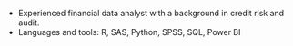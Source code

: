 - Experienced financial data analyst with a background in credit risk and audit. 
- Languages and tools: R, SAS, Python, SPSS, SQL, Power BI


<!---
arujang/arujang is a ✨ special ✨ repository because its `README.md` (this file) appears on your GitHub profile.
You can click the Preview link to take a look at your changes.
--->
